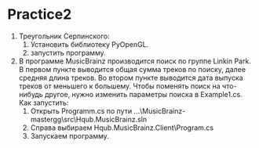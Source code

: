 # Practice2
1. Треугольник Серпинского:
   1. Установить библиотеку PyOpenGL.
   2. запустить программу.
2. В программе MusicBrainz производится поиск по группе Linkin Park. В первом пункте выводится общая сумма треков по поиску, далее средняя длина треков. Во втором пункте выводится дата 
выпуска треков от меньшего к большему. Чтобы поменять поиск на что-нибудь другое, нужно изменить параметры поиска в Example1.cs. 
Как запустить:
   1. Открыть Programm.cs по пути ...\MusicBrainz-mastergg\src\Hqub.MusicBrainz.sln
   2. Справа выбираем Hqub.MusicBrainz.Client\Program.cs
   3. Запускаем программу.
